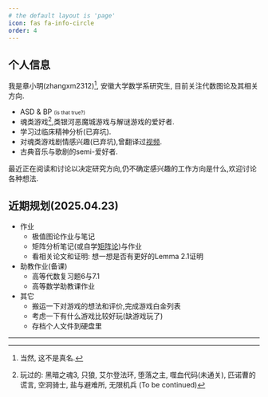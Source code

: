 ```yaml
---
# the default layout is 'page'
icon: fas fa-info-circle
order: 4
---
```


## 个人信息

我是章小明(zhangxm2312)[^ft1], 安徽大学数学系研究生, 目前关注代数图论及其相关方向.

- ASD & BP <font size="1">(is that true?)</font>
- 魂类游戏[^ft2],类银河恶魔城游戏与解谜游戏的爱好者.
- 学习过临床精神分析(已弃坑).
- 对魂类游戏剧情感兴趣(已弃坑),曾翻译过[视频](https://www.bilibili.com/video/BV1kk4y1h7tu).
- 古典音乐与歌剧的semi-爱好者.

最近正在阅读和讨论以决定研究方向,仍不确定感兴趣的工作方向是什么,欢迎讨论各种想法.

## 近期规划(2025.04.23)

- 作业
  - 极值图论作业与笔记
  - 矩阵分析笔记(或自学[矩阵论](https://www.icourse.club/uploads/files/4cc7e19d6ce3620b1a923908d00b26d40554e463.pdf))与作业
  - 看相关论文和证明: 想一想是否有更好的Lemma 2.1证明
- 助教作业(备课)
  - 高等代数复习题6与7.1
  - 高等数学助教课作业
- 其它
  - 搬运一下对游戏的想法和评价,完成游戏白金列表
  - 考虑一下有什么游戏比较好玩(缺游戏玩了)
  - 存档个人文件到硬盘里

---

[^ft1]:当然, 这不是真名.
[^ft2]:玩过的: 黑暗之魂3, 只狼, 艾尔登法环, 堕落之主, 噬血代码(未通关), 匹诺曹的谎言, 空洞骑士, 盐与避难所, 无限机兵 (To be continued)
